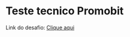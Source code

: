 # Teste tecnico Promobit

Link do desafio: [Clique aqui](https://github.com/Promobit/teste-cadastro-produtos)
